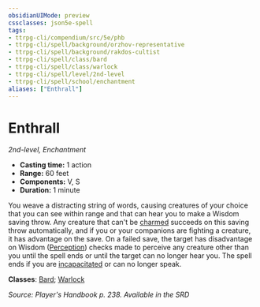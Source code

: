 ```yaml
---
obsidianUIMode: preview
cssclasses: json5e-spell
tags:
- ttrpg-cli/compendium/src/5e/phb
- ttrpg-cli/spell/background/orzhov-representative
- ttrpg-cli/spell/background/rakdos-cultist
- ttrpg-cli/spell/class/bard
- ttrpg-cli/spell/class/warlock
- ttrpg-cli/spell/level/2nd-level
- ttrpg-cli/spell/school/enchantment
aliases: ["Enthrall"]
---
```

# Enthrall
*2nd-level, Enchantment*  

- **Casting time:** 1 action
- **Range:** 60 feet
- **Components:** V, S
- **Duration:** 1 minute

You weave a distracting string of words, causing creatures of your choice that you can see within range and that can hear you to make a Wisdom saving throw. Any creature that can't be [charmed](3-Mechanics/CLI/rules/conditions.md#Charmed) succeeds on this saving throw automatically, and if you or your companions are fighting a creature, it has advantage on the save. On a failed save, the target has disadvantage on Wisdom ([Perception](3-Mechanics/CLI/rules/skills.md#Perception)) checks made to perceive any creature other than you until the spell ends or until the target can no longer hear you. The spell ends if you are [incapacitated](3-Mechanics/CLI/rules/conditions.md#Incapacitated) or can no longer speak.

**Classes**: [Bard](list-spells-classes-bard); [Warlock](list-spells-classes-warlock)

*Source: Player's Handbook p. 238. Available in the <span title='Systems Reference Document (5.1)'>SRD</span>*